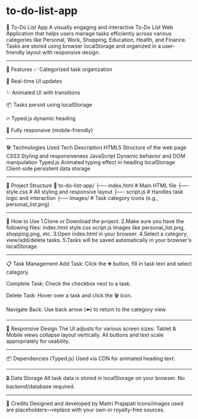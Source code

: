 # to-do-list-app

📝 To-Do List App
A visually engaging and interactive To-Do List Web Application that helps users manage tasks efficiently across various categories like Personal, Work, Shopping, Education, Health, and Finance. Tasks are stored using browser localStorage and organized in a user-friendly layout with responsive design.

---

🚀 Features
✅ Categorized task organization

🧠 Real-time UI updates

✨ Animated UI with transitions

📦 Tasks persist using localStorage

🔥 Typed.js dynamic heading

📱 Fully responsive (mobile-friendly)

---

🛠️ Technologies Used
Tech Description
HTML5 Structure of the web page
CSS3 Styling and responsiveness
JavaScript Dynamic behavior and DOM manipulation
Typed.js Animated typing effect in heading
localStorage Client-side persistent data storage

---

📂 Project Structure
📁 to-do-list-app/
├── index.html # Main HTML file
├── style.css # All styling and responsive layout
├── script.js # Handles task logic and interaction
├── images/ # Task category icons (e.g., personal_list.png)

---

🧾 How to Use
1.Clone or Download the project.
2.Make sure you have the following files:
index.html
style.css
script.js
Images like personal_list.png, shopping.png, etc.
3.Open index.html in your browser.
4.Select a category, view/add/delete tasks.
5.Tasks will be saved automatically in your browser's localStorage.

---

📋 Task Management
Add Task: Click the ➕ button, fill in task text and select category.

Complete Task: Check the checkbox next to a task.

Delete Task: Hover over a task and click the 🗑️ icon.

Navigate Back: Use back arrow (⬅️) to return to the category view.

---

📱 Responsive Design
The UI adjusts for various screen sizes:
Tablet & Mobile views collapse layout vertically.
All buttons and text scale appropriately for usability.

---

📦 Dependencies (Typed.js)
Used via CDN for animated heading text:

<script src="https://unpkg.com/typed.js@2.1.0/dist/typed.umd.js"></script>

---

🔒 Data Storage
All task data is stored in localStorage on your browser. No backend/database required.

---

🙌 Credits
Designed and developed by Maitri Prajapati
Icons/images used are placeholders—replace with your own or royalty-free sources.

